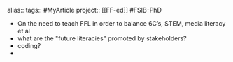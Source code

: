 alias::
tags:: #MyArticle 
project:: [[FF-ed]] #FSIB-PhD

- On the need to teach FFL in order to balance 6C’s, STEM, media literacy et al
- what are the "future literacies" promoted by stakeholders?
- coding?
-